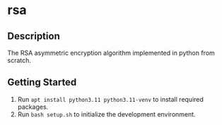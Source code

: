 # rsa
## Description
The RSA asymmetric encryption algorithm implemented in python from scratch.
## Getting Started
1. Run ```apt install python3.11 python3.11-venv``` to install required packages.
2. Run ```bash setup.sh``` to initialize the development environment.